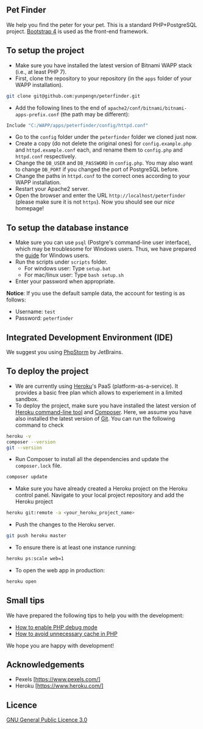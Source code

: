 ## Pet Finder

We help you find the peter for your pet. This is a standard PHP+PostgreSQL project. [Bootstrap 4](https://getbootstrap.com/) is used as the front-end framework.

## To setup the project

- Make sure you have installed the latest version of Bitnami WAPP stack (i.e., at least PHP 7).
- First, clone the repository to your repository (in the `apps` folder of your WAPP installation).
```bash
git clone git@github.com:yunpengn/peterfinder.git
```
- Add the following lines to the end of `apache2/conf/bitnami/bitnami-apps-prefix.conf` (the path may be different):
```bash
Include "C:/WAPP/apps/peterfinder/config/httpd.conf"
```
- Go to the `config` folder under the `peterfinder` folder we cloned just now.
- Create a copy (do not delete the original ones) for `config.example.php` and `httpd.example.conf` each, and rename them to `config.php` and `httpd.conf` respectively.
- Change the `DB_USER` and `DB_PASSWORD` in `config.php`. You may also want to change `DB_PORT` if you changed the port of PostgreSQL before.
- Change the paths in `httpd.conf` to the correct ones according to your WAPP installation.
- Restart your Apache2 server.
- Open the browser and enter the URL `http://localhost/peterfinder` (please make sure it is not `https`). Now you should see our _nice_ homepage!

## To setup the database instance

- Make sure you can use `psql` (Postgre's command-line user interface), which may be troublesome for Windows users. Thus, we have prepared the [guide](docs/psql_setup.md) for Windows users.
- Run the scripts under `scripts` folder.
    - For windows user: Type `setup.bat`
    - For mac/linux user: Type `bash setup.sh`
- Enter your password when appropriate.

**Notice**: If you use the default sample data, the account for testing is as follows:
- Username: `test`
- Password: `peterfinder`

## Integrated Development Environment (IDE)

We suggest you using [PhpStorm](https://www.jetbrains.com/phpstorm/) by JetBrains.

## To deploy the project

- We are currently using [Heroku](https://www.heroku.com/)'s PaaS (platform-as-a-service). It provides a basic free plan which allows to experiement in a limited sandbox.
- To deploy the project, make sure you have installed the latest version of [Heroku command-line tool](https://devcenter.heroku.com/articles/heroku-cli) and [Composer](https://devcenter.heroku.com/articles/heroku-cli). Here, we assume you have also installed the latest version of [Git](https://git-scm.com/). You can run the following command to check
```bash
heroku -v
composer --version
git --version
```
- Run Composer to install all the dependencies and update the `composer.lock` file.
```bash
composer update
```
- Make sure you have already created a Heroku project on the Heroku control panel. Navigate to your local project repository and add the Heroku project
```bash
heroku git:remote -a <your_heroku_project_name>
```
- Push the changes to the Heroku server.
```bash
git push heroku master
```
- To ensure there is at least one instance running:
```bash
heroku ps:scale web=1
```
- To open the web app in production:
```bash
heroku open
```

## Small tips

We have prepared the following tips to help you with the development:

- [How to enable PHP debug mode](docs/php_debug.md)
- [How to avoid unnecessary cache in PHP](docs/php_cache.md)

We hope you are happy with development!

## Acknowledgements

- Pexels [https://www.pexels.com/]
- Heroku [https://www.heroku.com/]

## Licence

[GNU General Public Licence 3.0](LICENSE)

